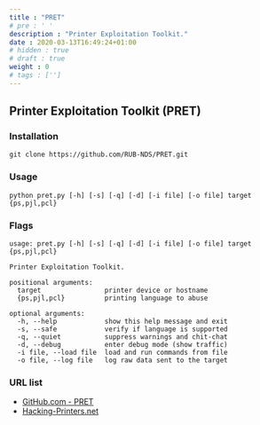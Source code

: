 ```yaml
---
title : "PRET"
# pre : ' '
description : "Printer Exploitation Toolkit."
date : 2020-03-13T16:49:24+01:00
# hidden : true
# draft : true
weight : 0
# tags : ['']
---
```


## Printer Exploitation Toolkit (PRET)

### Installation

```plain
git clone https://github.com/RUB-NDS/PRET.git
```

### Usage

```plain
python pret.py [-h] [-s] [-q] [-d] [-i file] [-o file] target {ps,pjl,pcl}
```

### Flags

```plain
usage: pret.py [-h] [-s] [-q] [-d] [-i file] [-o file] target {ps,pjl,pcl}

Printer Exploitation Toolkit.

positional arguments:
  target                printer device or hostname
  {ps,pjl,pcl}          printing language to abuse

optional arguments:
  -h, --help            show this help message and exit
  -s, --safe            verify if language is supported
  -q, --quiet           suppress warnings and chit-chat
  -d, --debug           enter debug mode (show traffic)
  -i file, --load file  load and run commands from file
  -o file, --log file   log raw data sent to the target
```

### URL list

* [GitHub.com - PRET](https://github.com/RUB-NDS/PRET.git)
* [Hacking-Printers.net](http://hacking-printers.net/wiki/index.php/)
